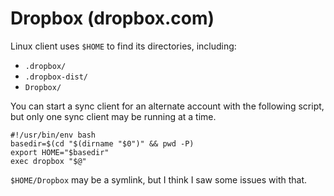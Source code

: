 Dropbox (dropbox.com)
=====================

Linux client uses `$HOME` to find its directories, including:
- `.dropbox/`
- `.dropbox-dist/`
- `Dropbox/`

You can start a sync client for an alternate account with the following
script, but only one sync client may be running at a time.

    #!/usr/bin/env bash
    basedir=$(cd "$(dirname "$0")" && pwd -P)
    export HOME="$basedir"
    exec dropbox "$@"


`$HOME/Dropbox` may be a symlink, but I think I saw some issues with that.
